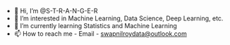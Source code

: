 - 👋 Hi, I’m @S-T-R-A-N-G-E-R
- 👀 I’m interested in Machine Learning, Data Science, Deep Learning, etc.
- 🌱 I’m currently learning Statistics and Machine Learning
- 📫 How to reach me - Email - swapnilroydata@outlook.com
